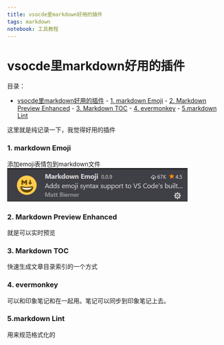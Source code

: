 ```yaml
---
title: vsocde里markdown好用的插件
tags: markdown
notebook: 工具教程
---
```


# vsocde里markdown好用的插件
目录：
<!-- TOC -->

- [vsocde里markdown好用的插件](#vsocde%E9%87%8Cmarkdown%E5%A5%BD%E7%94%A8%E7%9A%84%E6%8F%92%E4%BB%B6)
        - [1. markdown Emoji](#1-markdown-emoji)
        - [2. Markdown Preview Enhanced](#2-markdown-preview-enhanced)
        - [3. Markdown TOC](#3-markdown-toc)
        - [4. evermonkey](#4-evermonkey)
        - [5.markdown Lint](#5markdown-lint)

<!-- /TOC -->
这里就是纯记录一下，我觉得好用的插件
### 1. markdown Emoji 
添加emoji表情包到markdown文件
![](https://raw.githubusercontent.com/heihuahe/myGallery/master/noteImage/20191105120133.png)

### 2. Markdown Preview Enhanced
就是可以实时预览

### 3. Markdown TOC
快速生成文章目录索引的一个方式

### 4. evermonkey
可以和印象笔记和在一起用。笔记可以同步到印象笔记上去。
### 5.markdown Lint
用来规范格式化的
